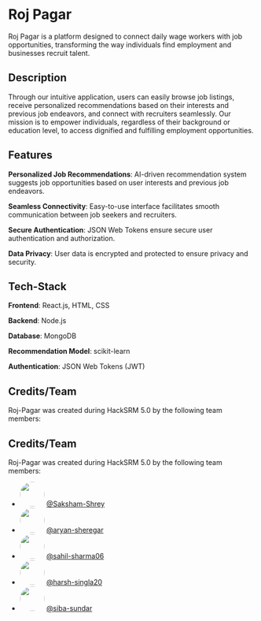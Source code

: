 
# Roj Pagar

Roj Pagar is a platform designed to connect daily wage workers with job opportunities, transforming the way individuals find employment and businesses recruit talent.



## Description

Through our intuitive application, users can easily browse job listings, receive personalized recommendations based on their interests and previous job endeavors, and connect with recruiters seamlessly. Our mission is to empower individuals, regardless of their background or education level, to access dignified and fulfilling employment opportunities.
## Features

**Personalized Job Recommendations**: AI-driven recommendation system suggests job opportunities based on user interests and previous job endeavors.

**Seamless Connectivity**: Easy-to-use interface facilitates smooth communication between job seekers and recruiters.

**Secure Authentication**: JSON Web Tokens ensure secure user authentication and authorization.

**Data Privacy**: User data is encrypted and protected to ensure privacy and security.

## Tech-Stack

**Frontend**: React.js, HTML, CSS

**Backend**: Node.js

**Database**: MongoDB

**Recommendation Model**: scikit-learn

**Authentication**: JSON Web Tokens (JWT)

## Credits/Team

Roj-Pagar was created during HackSRM 5.0 by the following team members:

## Credits/Team

Roj-Pagar was created during HackSRM 5.0 by the following team members:

- <img src="https://github.com/saksham-shrey.png" width="50" height="50" style="border-radius: 50%;"> [@Saksham-Shrey](https://github.com/saksham-shrey)
- <img src="https://github.com/aryan-sheregar.png" width="50" height="50" style="border-radius: 50%;"> [@aryan-sheregar](https://github.com/aryan-sheregar)
- <img src="https://github.com/sahil-sharma06.png" width="50" height="50" style="border-radius: 50%;"> [@sahil-sharma06](https://github.com/sahil-sharma06)
- <img src="https://github.com/harsh-singla20.png" width="50" height="50" style="border-radius: 50%;"> [@harsh-singla20](https://github.com/harsh-singla20)
- <img src="https://github.com/siba-sundar.png" width="50" height="50" style="border-radius: 50%;"> [@siba-sundar](https://github.com/siba-sundar)
